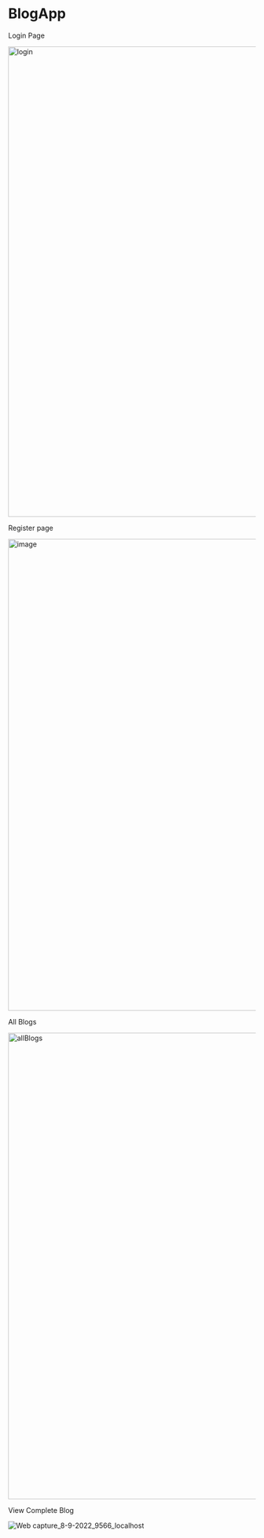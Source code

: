 # BlogApp

Login Page

<img width="957" alt="login" src="https://user-images.githubusercontent.com/87242017/189036952-e475b925-4e46-4da9-b956-a69f439742e9.png">


Register page

<img width="960" alt="image" src="https://user-images.githubusercontent.com/87242017/189037237-5e05fba1-e427-4a5e-99c9-d832dd9e066c.png">


All Blogs

<img width="949" alt="allBlogs" src="https://user-images.githubusercontent.com/87242017/189037538-49c85008-0e32-4535-abc3-812e5fb342db.png">

View Complete Blog

![Web capture_8-9-2022_9566_localhost](https://user-images.githubusercontent.com/87242017/189037692-37a8c9a3-1469-4f06-be76-a5e6ca218cea.jpeg)
